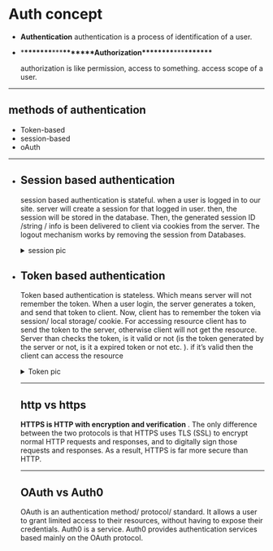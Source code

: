 # Auth concept

- **Authentication**
  authentication is a process of identification of a user.

- \***\*\*\*\*\*\*\***\*\*\***\*\*\*\*\*\*\***Authorization\***\*\*\*\*\*\*\***\*\*\***\*\*\*\*\*\*\***

  authorization is like permission, access to something. access scope of a user.

---

## methods of authentication

- Token-based
- session-based
- oAuth

---

- ## Session based authentication

  session based authentication is stateful. when a user is logged in to our site. server will create a session for that logged in user. then, the session will be stored in the database. Then, the generated session ID /string / info is been delivered to client via cookies from the server. The logout mechanism works by removing the session from Databases.
   <details>
  <summary>session pic</summary>
   ![session.PNG](/images/Capture.png)
   </details>

- ## Token based authentication

  Token based authentication is stateless. Which means server will not remember the token. When a user login, the server generates a token, and send that token to client. Now, client has to remember the token via session/ local storage/ cookie. For accessing resource client has to send the token to the server, otherwise client will not get the resource. Server than checks the token, is it valid or not (is the token generated by the server or not, is it a expired token or not etc. ). if it’s valid then the client can access the resource
  <details>
  <summary>Token pic</summary>
  ![token.PNG](/images/Capture1.png)
  </details>

  ***

  ## http vs https

  **HTTPS is HTTP with encryption and verification**
  . The only difference between the two protocols is that HTTPS uses TLS (SSL) to encrypt normal HTTP requests and responses, and to digitally sign those requests and responses. As a result, HTTPS is far more secure than HTTP.

  ***

  ## OAuth vs Auth0

  OAuth is an authentication method/ protocol/ standard. It allows a user to grant limited access to their resources, without having to expose their credentials.
  Auth0 is a service. Auth0 provides authentication services based mainly on the OAuth protocol.
